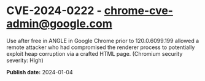 # CVE-2024-0222 - chrome-cve-admin@google.com

Use after free in ANGLE in Google Chrome prior to 120.0.6099.199 allowed a remote attacker who had compromised the renderer process to potentially exploit heap corruption via a crafted HTML page. (Chromium security severity: High)

**Publish date:** 2024-01-04
